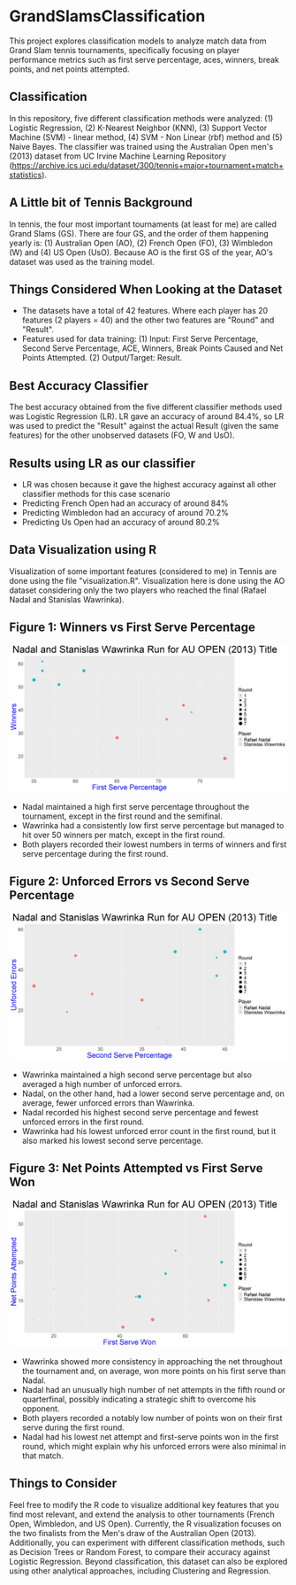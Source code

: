 # GrandSlamsClassification
This project explores classification models to analyze match data from Grand Slam tennis tournaments, specifically focusing on player performance metrics such as first serve percentage, aces, winners, break points, and net points attempted.

## Classification ##
In this repository, five different classification methods were analyzed: (1) Logistic Regression, (2) K-Nearest Neighbor (KNN), (3) Support Vector Machine (SVM) - linear method, (4) SVM - Non Linear (rbf) method and (5) Naive Bayes. The classifier was trained using the Australian Open men's (2013) dataset from UC Irvine Machine Learning Repository (https://archive.ics.uci.edu/dataset/300/tennis+major+tournament+match+statistics). 

## A Little bit of Tennis Background ##
In tennis, the four most important tournaments (at least for me) are called Grand Slams (GS). There are four GS, and the order of them happening yearly is: (1) Australian Open (AO), (2) French Open (FO), (3) Wimbledon (W) and (4) US Open (UsO). Because AO is the first GS of the year, AO's dataset was used as the training model.

## Things Considered When Looking at the Dataset ##
- The datasets have a total of 42 features. Where each player has 20 features (2 players = 40) and the other two features are "Round" and "Result".
- Features used for data training: (1) Input: First Serve Percentage, Second Serve Percentage, ACE, Winners, Break Points Caused and Net Points Attempted. (2) Output/Target: Result.

## Best Accuracy Classifier ##
The best accuracy obtained from the five different classifier methods used was Logistic Regression (LR). LR gave an accuracy of around 84.4%, so LR was used to predict the "Result" against the actual Result (given the same features) for the other unobserved datasets (FO, W and UsO).

## Results using LR as our classifier ##
- LR was chosen because it gave the highest accuracy against all other classifier methods for this case scenario
- Predicting French Open had an accuracy of around 84%
- Predicting Wimbledon had an accuracy of around 70.2%
- Predicting Us Open had an accuracy of around 80.2%

## Data Visualization using R ##
Visualization of some important features (considered to me) in Tennis are done using the file "visualization.R". Visualization here is done using the AO dataset considering only the two players who reached the final (Rafael Nadal and Stanislas Wawrinka).  

## Figure 1: Winners vs First Serve Percentage ##
![Winner-FirstServePercentage](W-FSP.png)

- Nadal maintained a high first serve percentage throughout the tournament, except in the first round and the semifinal.
- Wawrinka had a consistently low first serve percentage but managed to hit over 50 winners per match, except in the first round.
- Both players recorded their lowest numbers in terms of winners and first serve percentage during the first round.

## Figure 2: Unforced Errors vs Second Serve Percentage ##
![UnforcedError-SecondServePercentage](UE-SSP.png)

- Wawrinka maintained a high second serve percentage but also averaged a high number of unforced errors.
- Nadal, on the other hand, had a lower second serve percentage and, on average, fewer unforced errors than Wawrinka.
- Nadal recorded his highest second serve percentage and fewest unforced errors in the first round.
- Wawrinka had his lowest unforced error count in the first round, but it also marked his lowest second serve percentage.

## Figure 3: Net Points Attempted vs First Serve Won ##
![NetPointAttempted-FirstServePointWon](NPA-FSW.png)

- Wawrinka showed more consistency in approaching the net throughout the tournament and, on average, won more points on his first serve than Nadal.
- Nadal had an unusually high number of net attempts in the fifth round or quarterfinal, possibly indicating a strategic shift to overcome his opponent.
- Both players recorded a notably low number of points won on their first serve during the first round.
- Nadal had his lowest net attempt and first-serve points won in the first round, which might explain why his unforced errors were also minimal in that match.

## Things to Consider ##
Feel free to modify the R code to visualize additional key features that you find most relevant, and extend the analysis to other tournaments (French Open, Wimbledon, and US Open). Currently, the R visualization focuses on the two finalists from the Men's draw of the Australian Open (2013). Additionally, you can experiment with different classification methods, such as Decision Trees or Random Forest, to compare their accuracy against Logistic Regression. Beyond classification, this dataset can also be explored using other analytical approaches, including Clustering and Regression.
